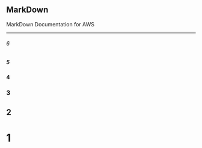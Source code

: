 ## MarkDown
MarkDown Documentation for AWS


* * *



######  6  ######

#####   5  #####

####   4  ####

###    3 ###

##  2   ##

#   1  #
